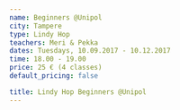 ```yaml
---
name: Beginners @Unipol
city: Tampere
type: Lindy Hop
teachers: Meri & Pekka
dates: Tuesdays, 10.09.2017 - 10.12.2017
time: 18.00 - 19.00
price: 25 € (4 classes)
default_pricing: false

title: Lindy Hop Beginners @Unipol
---
```

